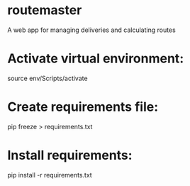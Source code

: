 # routemaster
A web app for managing deliveries and calculating routes

# Activate virtual environment:
source env/Scripts/activate

# Create requirements file:
pip freeze > requirements.txt

# Install requirements:
pip install -r requirements.txt